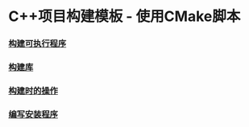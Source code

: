# C++项目构建模板 - 使用CMake脚本

### [构建可执行程序](add_executable)

### [构建库](add_library)

### [构建时的操作](build_time_operations)

### [编写安装程序](writing_an_installer)
